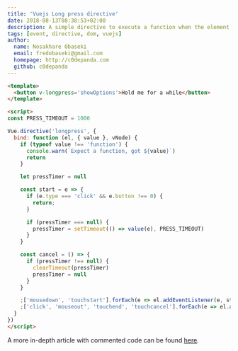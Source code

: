 ```yaml
---
title: 'Vuejs Long press directive'
date: 2018-08-13T08:38:53+02:00
description: A simple directive to execute a function when the element is long-pressed.
tags: [event, directive, dom, vuejs]
author:
  name: Nosakhare Obaseki
  email: fredobaseki@gmail.com
  homepage: http://c0depanda.com
  github: c0depanda
---
```


```html
<template>
  <button v-longpress='showOptions'>Hold me for a while</button>
</template>

<script>
const PRESS_TIMEOUT = 1000

Vue.directive('longpress', {
  bind: function (el, { value }, vNode) {
    if (typeof value !== 'function') {
      console.warn(`Expect a function, got ${value}`)
      return
    }

    let pressTimer = null

    const start = e => {
      if (e.type === 'click' && e.button !== 0) {
        return;
      }

      if (pressTimer === null) {
        pressTimer = setTimeout(() => value(e), PRESS_TIMEOUT)
      }
    }

    const cancel = () => {
      if (pressTimer !== null) {
        clearTimeout(pressTimer)
        pressTimer = null
      }
    }

    ;['mousedown', 'touchstart'].forEach(e => el.addEventListener(e, start))
    ;['click', 'mouseout', 'touchend', 'touchcancel'].forEach(e => el.addEventListener(e, cancel))
  }
})
</script>
```

A more in-depth article with commented code can be found [here](https://blog.logrocket.com/building-a-long-press-directive-in-vue-3408d60fb511).

